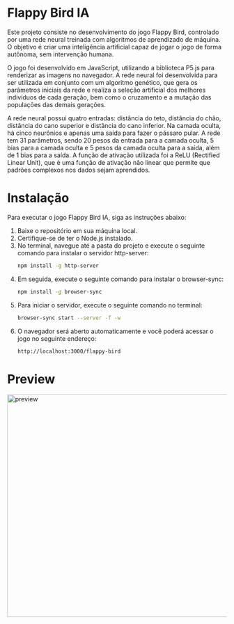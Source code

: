 # Flappy Bird IA
Este projeto consiste no desenvolvimento do jogo Flappy Bird, controlado por uma rede neural treinada com algoritmos de aprendizado de máquina. O objetivo é criar uma inteligência artificial capaz de jogar o jogo de forma autônoma, sem intervenção humana.

O jogo foi desenvolvido em JavaScript, utilizando a biblioteca P5.js para renderizar as imagens no navegador. A rede neural foi desenvolvida para ser utilizada em conjunto com um algoritmo genético, que gera os parâmetros iniciais da rede e realiza a seleção artificial dos melhores indivíduos de cada geração, bem como o cruzamento e a mutação das populações das demais gerações.

A rede neural possui quatro entradas: distância do teto, distância do chão, distância do cano superior e distância do cano inferior. Na camada oculta, há cinco neurônios e apenas uma saída para fazer o pássaro pular. A rede tem 31 parâmetros, sendo 20 pesos da entrada para a camada oculta, 5 bias para a camada oculta e 5 pesos da camada oculta para a saída, além de 1 bias para a saída. A função de ativação utilizada foi a ReLU (Rectified Linear Unit), que é uma função de ativação não linear que permite que padrões complexos nos dados sejam aprendidos.


# Instalação 
Para executar o jogo Flappy Bird IA, siga as instruções abaixo:

1. Baixe o repositório em sua máquina local.
2. Certifique-se de ter o Node.js instalado.
3. No terminal, navegue até a pasta do projeto e execute o seguinte comando para instalar o servidor http-server:
    ```bash
    npm install -g http-server
    ```
4. Em seguida, execute o seguinte comando para instalar o browser-sync:
    ```bash
    npm install -g browser-sync
    ```
5. Para iniciar o servidor, execute o seguinte comando no terminal:
    ```bash
    browser-sync start --server -f -w
    ```
6. O navegador será aberto automaticamente e você poderá acessar o jogo no seguinte endereço:
    ```bash
    http://localhost:3000/flappy-bird
    ```

# Preview
<img alt="preview" src="https://user-images.githubusercontent.com/56095974/223729464-797e3ae5-f0ed-4570-9cb5-b2efa6192d3e.gif?" width="512">

